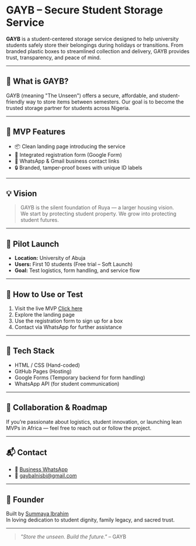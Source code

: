 # GAYB – Secure Student Storage Service

**GAYB** is a student-centered storage service designed to help university students safely store their belongings during holidays or transitions. From branded plastic boxes to streamlined collection and delivery, GAYB provides trust, transparency, and peace of mind.

---

## 🔐 What is GAYB?

GAYB (meaning "The Unseen") offers a secure, affordable, and student-friendly way to store items between semesters. Our goal is to become the trusted storage partner for students across Nigeria.

---

## 🚀 MVP Features

- 📦 Clean landing page introducing the service
- 📝 Integrated registration form (Google Form)
- 📲 WhatsApp & Gmail business contact links
- 🔒 Branded, tamper-proof boxes with unique ID labels

---

## 💡 Vision

> GAYB is the silent foundation of Ruya — a larger housing vision.  
> We start by protecting student property. We grow into protecting student futures.

---

## 📍 Pilot Launch

- **Location:** University of Abuja  
- **Users:** First 10 students (Free trial – Soft Launch)  
- **Goal:** Test logistics, form handling, and service flow

---

## 🧪 How to Use or Test

1. Visit the live MVP [Click here](https://your-username.github.io/gayb-mvp)
2. Explore the landing page
3. Use the registration form to sign up for a box
4. Contact via WhatsApp for further assistance

---

## 🔧 Tech Stack

- HTML / CSS (Hand-coded)
- GitHub Pages (Hosting)
- Google Forms (Temporary backend for form handling)
- WhatsApp API (for student communication)

---

## 🤝 Collaboration & Roadmap

If you’re passionate about logistics, student innovation, or launching lean MVPs in Africa — feel free to reach out or follow the project.

---

## 📬 Contact

- 💬 [Business WhatsApp](https://wa.me/2348160891554)  
- 📧 gaybalnisbi@gmail.com

---

## 🧕 Founder

Built by [Summaya Ibrahim](https://github.com/GAYBalnisbi)  
In loving dedication to student dignity, family legacy, and sacred trust.

---

> _"Store the unseen. Build the future."_ – GAYB
